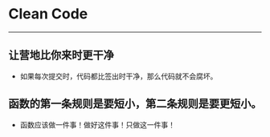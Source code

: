 # **Clean Code**
***

## 让营地比你来时更干净
* 如果每次提交时，代码都比签出时干净，那么代码就不会腐坏。

## 函数的第一条规则是要短小，第二条规则是要更短小。
* 函数应该做一件事！做好这件事！只做这一件事！
